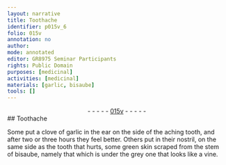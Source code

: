 ```yaml
---
layout: narrative
title: Toothache
identifier: p015v_6
folio: 015v
annotation: no
author:
mode: annotated
editor: GR8975 Seminar Participants
rights: Public Domain
purposes: [medicinal]
activities: [medicinal]
materials: [garlic, bisaube]
tools: []
---
```


 <div class="folio" align="center">- - - - - <a href="http://gallica.bnf.fr/ark:/12148/btv1b10500001g/f36.item" target="_blank">015v</a> - - - - - </div>  <span class="activity"></span> 
## Toothache

 
Some put <span class="material_format">a clove of <span class="material">garlic</span></span> in the ear on the side of the aching tooth, and after two or three hours they feel better. Others put in their nostril, on the same side as the tooth that hurts, some <span class="material_format"><span class="color">green</span> skin scraped from the stem of <span class="material"><span class="plant"><span class="foreign">bisaube</span></span></span></span>, namely that which is under the <span class="color">grey</span> one that looks like a <span class="plant">vine</span>.
 